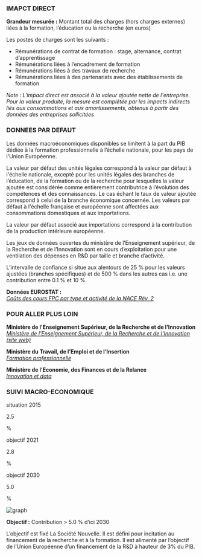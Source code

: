 ### IMAPCT DIRECT

**Grandeur mesurée :** Montant total des charges (hors charges externes) liées à la formation, l’éducation ou la recherche (en euros)

Les postes de charges sont les suivants :
* Rémunérations de contrat de formation : stage, alternance, contrat d’apprentissage
* Rémunérations liées à l’encadrement de formation
* Rémunérations liées à des travaux de recherche
* Rémunérations liées à des partenariats avec des établissements de formation

*Note : L'impact direct est associé à la valeur ajoutée nette de l'entreprise. Pour la valeur produite, la mesure est complétée par les impacts indirects liés aux consommations et aux amortissements, obtenus à partir des données des entreprises sollicitées*

### DONNEES PAR DEFAUT

Les données macroéconomiques disponibles se limitent à la part du PIB dédiée à la formation professionnelle à l’échelle nationale, pour les pays de l'Union Européenne.

La valeur par défaut des unités légales  correspond à la valeur par défaut à l'échelle nationale, excepté pour les unités légales des branches de l’éducation, de la formation ou de la recherche pour lesquelles la valeur ajoutée est considérée comme entièrement contributrice à l’évolution des compétences et des connaissances. Le cas échant le taux de valeur ajoutée correspond à celui de la branche économique concernée. Les valeurs par défaut à l'échelle française et européenne sont affectées aux consommations domestiques et aux importations.

La valeur par défaut associé aux importations correspond à la contribution de la production intérieure européenne.

Les jeux de données ouvertes du ministère de l’Enseignement supérieur, de la Recherche et de l’Innovation sont en cours d’exploitation pour une ventilation des dépenses en R&D par taille et branche d’activité.

L’intervalle de confiance si situe aux alentours de 25 % pour les valeurs ajustées (branches spécifiques) et de 500 % dans les autres cas i.e. une contribution entre 0.1 % et 10 %.

**Données EUROSTAT :**  
[*Coûts des cours FPC par type et activité de la NACE Rév. 2*](https://appsso.eurostat.ec.europa.eu/nui/show.do?dataset=trng_cvt_16n2&lang=fr)

### POUR ALLER PLUS LOIN

**Ministère de l’Enseignement Supérieur, de la Recherche et de l’Innovation**  
[*Ministère de l’Enseignement Supérieur, de la Recherche et de l’Innovation (site web)*](https://www.enseignementsup-recherche.gouv.fr/)

**Ministère du Travail, de l’Emploi et de l’Insertion**  
[*Formation professionnelle*](https://travail-emploi.gouv.fr/formation-professionnelle/)

**Ministère de l’Economie, des Finances et de la Relance**  
[*Innovation et data*](https://www.economie.gouv.fr/entreprises/innovation-et-data)

### SUIVI MACRO-ECONOMIQUE

<div class="references-blocks">
    <div id="block-1">
    <p id="titre-block">situation 2015</p>
    <p id="value-block">2.5</p>
    <p id="unit-block">%</p>
    </div>
    <div id="block-2">
    <p id="titre-block">objectif 2021</p>
    <p id="value-block">2.8</p>
    <p id="unit-block">%</p>
    </div>
    <div id="block-3">
    <p id="titre-block">objectif 2030</p>
    <p id="value-block">5.0</p>
    <p id="unit-block">%</p>
    </div>
</div>

<div id="graph">
    <img id="graph-img" src="/graphics/KNW_Graphe-fr.png" alt="graph"/>
</div>

**Objectif :** Contribution > 5.0 % d’ici 2030 

L’objectif est fixé La Société Nouvelle. Il est défini pour incitation au financement de la recherche et à la formation. Il est alimenté par l’objectif de l’Union Européenne d’un financement de la R&D à hauteur de 3% du PIB.